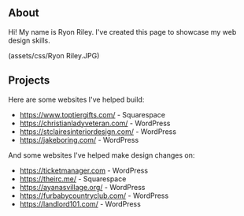 ## About

Hi! My name is Ryon Riley. I've created this page to showcase my web design skills.

(assets/css/Ryon Riley.JPG)

## Projects
Here are some websites I've helped build:
- https://www.toptiergifts.com/ - Squarespace
- https://christianladyveteran.com/ - WordPress
- https://stclairesinteriordesign.com/ - WordPress
- https://jakeboring.com/ - WordPress

And some websites I've helped make design changes on:
- https://ticketmanager.com - WordPress
- https://theirc.me/ - Squarespace
- https://ayanasvillage.org/ - WordPress
- https://furbabycountryclub.com/ - WordPress
- https://landlord101.com/ - WordPress